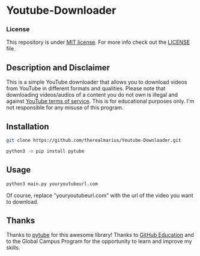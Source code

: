 # Youtube-Downloader
### License
This repository is under [MIT license](https://opensource.org/license/mit/). For more info check out the [LICENSE](LICENSE) file.
## Description and Disclaimer
This is a simple YouTube downloader that allows you to download videos from YouTube in different formats and qualities. Please note that downloading videos/audios of a content you do not own is illegal and against [YouTube terms of service](https://www.youtube.com/static?template=terms). This is for educational purposes only. I'm not responsible for any misuse of this program.
## Installation
```bash
git clone https://github.com/therealmarius/Youtube-Downloader.git
```
```bash
python3 -m pip install pytube
```
## Usage
```bash
python3 main.py youryoutubeurl.com
```
Of course, replace "youryoutubeurl.com" with the url of the video you want to download.
## Thanks
Thanks to [pytube](https://github.com/pytube/pytube) for this awesome library!
Thanks to [GitHub Education](https://education.github.com/) and to the Global Campus Program for the opportunity to learn and improve my skills.

